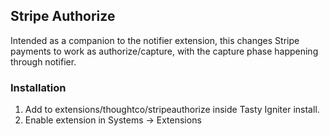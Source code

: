 ## Stripe Authorize

Intended as a companion to the notifier extension, this changes Stripe payments to work as authorize/capture, with the capture phase happening through notifier.

### Installation

1. Add to extensions/thoughtco/stripeauthorize inside Tasty Igniter install.
2. Enable extension in Systems -> Extensions
